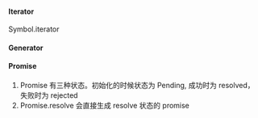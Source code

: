 #### Iterator

Symbol.iterator

#### Generator

#### Promise

1. Promise 有三种状态。初始化的时候状态为 Pending, 成功时为 resolved， 失败时为 rejected
2. Promise.resolve 会直接生成 resolve 状态的 promise
